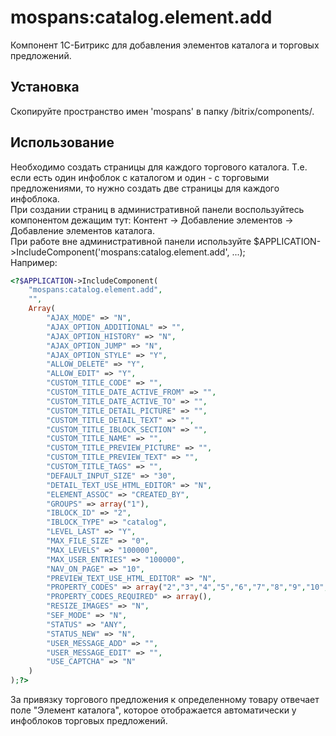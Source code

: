 # mospans:catalog.element.add

Компонент 1С-Битрикс для добавления элементов каталога и торговых предложений.

Установка
---
Скопируйте пространство имен 'mospans' в папку /bitrix/components/.

Использование
---
Необходимо создать страницы для каждого торгового каталога. Т.е. если есть один инфоблок с каталогом и один - с торговыми предложениями, то нужно создать две страницы для каждого инфоблока.  
При создании страниц в административной панели воспользуйтесь компонентом дежащим тут: Контент -> Добавление элементов -> Добавление элементов каталога.  
При работе вне административной панели используйте $APPLICATION->IncludeComponent('mospans:catalog.element.add', ...);  
Например:
```php
<?$APPLICATION->IncludeComponent(
	"mospans:catalog.element.add",
	"",
	Array(
		"AJAX_MODE" => "N",
		"AJAX_OPTION_ADDITIONAL" => "",
		"AJAX_OPTION_HISTORY" => "N",
		"AJAX_OPTION_JUMP" => "N",
		"AJAX_OPTION_STYLE" => "Y",
		"ALLOW_DELETE" => "Y",
		"ALLOW_EDIT" => "Y",
		"CUSTOM_TITLE_CODE" => "",
		"CUSTOM_TITLE_DATE_ACTIVE_FROM" => "",
		"CUSTOM_TITLE_DATE_ACTIVE_TO" => "",
		"CUSTOM_TITLE_DETAIL_PICTURE" => "",
		"CUSTOM_TITLE_DETAIL_TEXT" => "",
		"CUSTOM_TITLE_IBLOCK_SECTION" => "",
		"CUSTOM_TITLE_NAME" => "",
		"CUSTOM_TITLE_PREVIEW_PICTURE" => "",
		"CUSTOM_TITLE_PREVIEW_TEXT" => "",
		"CUSTOM_TITLE_TAGS" => "",
		"DEFAULT_INPUT_SIZE" => "30",
		"DETAIL_TEXT_USE_HTML_EDITOR" => "N",
		"ELEMENT_ASSOC" => "CREATED_BY",
		"GROUPS" => array("1"),
		"IBLOCK_ID" => "2",
		"IBLOCK_TYPE" => "catalog",
		"LEVEL_LAST" => "Y",
		"MAX_FILE_SIZE" => "0",
		"MAX_LEVELS" => "100000",
		"MAX_USER_ENTRIES" => "100000",
		"NAV_ON_PAGE" => "10",
		"PREVIEW_TEXT_USE_HTML_EDITOR" => "N",
		"PROPERTY_CODES" => array("2","3","4","5","6","7","8","9","10","11","12","13","15","16","17","18","19","20","21","NAME","CODE","TAGS","DATE_ACTIVE_FROM","DATE_ACTIVE_TO","IBLOCK_SECTION","PREVIEW_TEXT","PREVIEW_PICTURE","DETAIL_TEXT","DETAIL_PICTURE"),
		"PROPERTY_CODES_REQUIRED" => array(),
		"RESIZE_IMAGES" => "N",
		"SEF_MODE" => "N",
		"STATUS" => "ANY",
		"STATUS_NEW" => "N",
		"USER_MESSAGE_ADD" => "",
		"USER_MESSAGE_EDIT" => "",
		"USE_CAPTCHA" => "N"
	)
);?>
```
За привязку торгового предложения к определенному товару отвечает поле "Элемент каталога", которое отображается автоматически у инфоблоков торговых предложений.